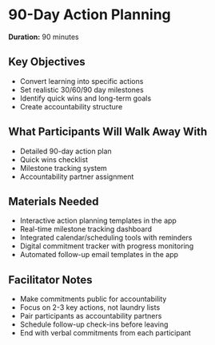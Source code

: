 # 90-Day Action Planning

**Duration:** 90 minutes

## Key Objectives
- Convert learning into specific actions
- Set realistic 30/60/90 day milestones
- Identify quick wins and long-term goals
- Create accountability structure

## What Participants Will Walk Away With
- Detailed 90-day action plan
- Quick wins checklist
- Milestone tracking system
- Accountability partner assignment

## Materials Needed
- Interactive action planning templates in the app
- Real-time milestone tracking dashboard
- Integrated calendar/scheduling tools with reminders
- Digital commitment tracker with progress monitoring
- Automated follow-up email templates in the app

## Facilitator Notes
- Make commitments public for accountability
- Focus on 2-3 key actions, not laundry lists
- Pair participants as accountability partners
- Schedule follow-up check-ins before leaving
- End with verbal commitments from each participant